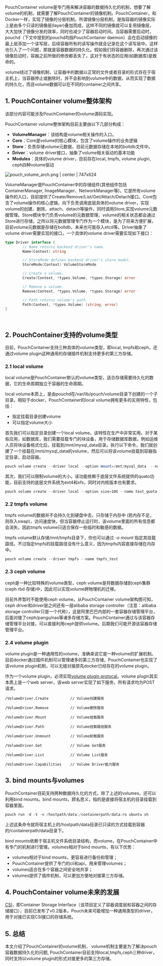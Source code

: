PouchContainer volume是专门用来解决容器的数据持久化的机制，想要了解volume的机制，就需要了解PouchContainer的镜像机制。PouchContainer，和Docker一样，实现了镜像的分层机制。所谓镜像分层机制，是指容器的镜像实际上是由多个只读的镜像层(layer)叠加而成，这样不同的镜像就可以复用镜像层，大大加快了镜像分发的效率，同时也减少了容器启动时间。当容器需要启动时，pouchd（下文中提到的pouchd均指PouchContainer daemon）会在启动镜像的最上层添加一个读写层，后续容器所有的读写操作就会记录在这个读写层中。这样也引入了一个问题，那就是容器数据的持久化。假如我们将容器删除，再次通过该镜像启动时，容器之前所做的修改都丢失了，这对于有状态的应用(如数据库)是致命的。

volume绕过了镜像机制，让容器中的数据以正常的文件或者目录的形式存在于宿主机上，当容器停止或删除时，并不会影响到volume中的数据，从而实现了数据的持久化，而且volume数据可以在不同的container之间共享。

## 1. PouchContainer volume整体架构

该部分内容可能涉及PouchContainer的volume源码实现。

PouchContainer volume整体架构目前主要由以下几部分构成：

* __VolumeManager__：该结构是volume相关操作的入口。
* __Core__：Core是volume的核心模块，包含了volume操作的业务逻辑
* __Store__：负责存储volume元数据，目前元数据存储在本地的boltdb文件中。
* __Driver__：volume driver接口，抽象了volume相关驱动的基本功能
* __Modules__：具体的volume driver，目前存在local, tmpfs, volume plugin, ceph四种volume驱动



![pouch_volume_arch.png | center | 747x624](https://cdn.yuque.com/lark/0/2018/png/108876/1526824612386-4a990eb9-77b8-4bdf-83ff-a243501a45d3.png "")


VolumeManager是PouchContainer中的存储组件(其他组件包括ContainerManager, ImageManager、NetworkManager等)，它是所有volume操作的入口，目前提供了Create/Remove/List/Get/Attach/Detach接口。Core包含了volume操作的核心逻辑，向下负责调用底层具体的volume driver，实现volume的创建、删除、attach、detach等操作，同时调用Store,实现volume元数据管理。Store模块专门负责volume的元数据管理，volume的相关状态都会通过Store进行存储，之所以将元数据管理专门作为一个模块，是为了将来方便扩展，目前volume元数据是存储在boltdb，未来也可能存入etcd等。Driver抽象了volume driver需要实现的接口，一个具体的volume driver需要实现如下接口：

```go
type Driver interface {
        // Name returns backend driver's name.
        Name(Context) string

        // StoreMode defines backend driver's store model.
        StoreMode(Context) VolumeStoreMode

        // Create a volume.
        Create(Context, *types.Volume, *types.Storage) error

        // Remove a volume.
        Remove(Context, *types.Volume, *types.Storage) error

        // Path returns volume's path.
        Path(Context, *types.Volume) (string, error)
}
```
       

## 2. PouchContainer支持的volume类型

目前，PouchContainer支持三种具体的volume类型，即local, tmpfs和ceph，还通过volume plugin这种通用的存储插件机制支持更多的第三方存储。

### 2.1 local volume

local volume是PouchContainer默认的volume类型，适合存储需要持久化的数据，它的生命周期独立于容器的生命周期。

local volume本质上，是由pouchd在/var/lib/pouch/volume目录下创建的一个子目录。相较于docker，PouchContainer的local volume拥有更多的实用特性，包括：

* 指定挂载目录创建volume
* 可以指定volume大小

首先我们可以指定目录创建一个local volume。该特性在生产中非常实用。对于某些应用，如数据库，我们需要挂载专门的块设备，用于存储数据库数据，例如运维人员将块设备格式化后，挂载到/mnt/mysql\_data目录。执行以下命令，我们就创建了一个挂载在/mnt/mysql\_data的volume，然后可以将该volume挂载到容器指定目录，启动容器。

```powershell
pouch volume create --driver local --option mount=/mnt/mysql_data  --name mysql_data
```

其次，我们可以限制volume的大小。该功能依赖于底层文件系统提供的quato功能，目前支持的底层文件系统为ext4和xfs，同时对内核版本也有要求。

```powershell
pouch volume create --driver local --option size=10G --name test_quota
```

### 2.2 tmpfs volume

tmpfs volume的数据并不会持久化到硬盘中去，只存储于内存中 (若内存不足，则存入swap)，访问速度快，但当容器停止运行时，该volume里面的所有信息都会消失，因此tmpfs volume只适合保存一些临时和敏感的数据。

tmpfs volume默认存储/mnt/tmpfs目录下，你也可以通过 *-o mount* 指定其挂载路径。不过指定tmpfs的挂载路径没有什么意义，因为tmpfs内容直接存储在内存中。

```powershell
pouch volume create --driver tmpfs --name tmpfs_test
```

### 2.3 ceph volume

ceph是一种比较特殊的volume类型，ceph volume是将数据存储到ceph集群(ceph rbd 存储)中，因此可以实现volume跨物理机的迁移。

目前外界暂时不能使用ceph volume。从PouchContainer volume架构图可知，ceph driver和driver层之间还有一层alibaba storage controller（注意：alibaba storage controller只是一个代称），这是阿里巴巴内部的一套容器存储管理平台，后面对接了ceph/pangu/nas等诸多存储方案。PouchContainer通过与该容器存储管理平台对接，可以直接利用ceph提供volume。后期我们可能开源该容器存储管理平台。

### 2.4 volume plugin

volume plugin是一种通用性的volume，准确来说它是一种volume的扩展机制。目前docker通过插件机制可以管理诸多的第三方存储，PouchContainer也实现了该volume plugin机制，可以无缝对接原先docker已经存在的volume plugin。

作为一个volume plugin，必须实现[volume plugin protocal](https://docs.docker.com/engine/extend/plugins_volume/#volume-plugin-protocol)。volume plugin其实本质上是一个web server，该web server实现了如下服务，所有请求均为POST请求。

```plain
/VolumeDriver.Create          // Volume创建服务

/VolumeDriver.Remove          // Volume删除服务

/VolumeDriver.Mount           // Volume挂载服务

/VolumeDriver.Path            // Volume挂载路径服务

/VolumeDriver.Unmount         // Volume卸载服务

/VolumeDriver.Get             // Volume Get服务

/VolumeDriver.List            // Volume List服务

/VolumeDriver.Capabilities    // Volume Driver能力服务
```

## 3. bind mounts与volumes

PouchContainer目前支持两种数据持久化的方式，除了上述的volumes，还可以利用bind mounts。bind mounts，顾名思义，指的是直接将宿主机的目录挂载到容器里面。

```powershell
pouch run -d -t -v /hostpath/data:/containerpath/data:ro ubuntu sh
```

上述这条命令就将宿主机上的/hostpath/data目录已只读的方式挂载到容器的/containerpath/data目录下。

bind mounts依赖于宿主机文件系统目录结构，而volume，在PouchContainer中有专门的机制进行管理。volumes相对于bind mounts，有以下优势：

* volumes相对于bind mounts，更容易进行备份和管理；
* PouchContainer提供了专门的cli和api，用来管理volumes；
* volumes适合在多个容器之间安全地共享；
* volumes提供了插件机制，可以更加方便地对接第三方存储。

## 4. PouchContainer volume未来的发展

[CSI](https://github.com/container-storage-interface/spec)，即Container Storage Interface（该项目定义了容器调度层和容器之间的存储接口），目前已发布了v0.2版本。Pouch未来可能增加一种通用类型的driver，用于对接已实现CSI接口的存储系统。

## 5. 总结

本文介绍了PouchContainer的volume机制， volume机制主要是为了解决pouch容器数据持久化的问题, PouchContainer目前支持local,tmpfs,ceph三种driver，同时支持以volume plugin的形式对接更多的第三方存储。


